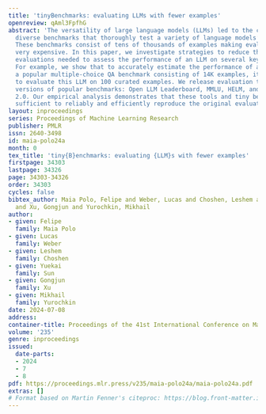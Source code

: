 ```yaml
---
title: 'tinyBenchmarks: evaluating LLMs with fewer examples'
openreview: qAml3FpfhG
abstract: 'The versatility of large language models (LLMs) led to the creation of
  diverse benchmarks that thoroughly test a variety of language models’ abilities.
  These benchmarks consist of tens of thousands of examples making evaluation of LLMs
  very expensive. In this paper, we investigate strategies to reduce the number of
  evaluations needed to assess the performance of an LLM on several key benchmarks.
  For example, we show that to accurately estimate the performance of an LLM on MMLU,
  a popular multiple-choice QA benchmark consisting of 14K examples, it is sufficient
  to evaluate this LLM on 100 curated examples. We release evaluation tools and tiny
  versions of popular benchmarks: Open LLM Leaderboard, MMLU, HELM, and AlpacaEval
  2.0. Our empirical analysis demonstrates that these tools and tiny benchmarks are
  sufficient to reliably and efficiently reproduce the original evaluation results.'
layout: inproceedings
series: Proceedings of Machine Learning Research
publisher: PMLR
issn: 2640-3498
id: maia-polo24a
month: 0
tex_title: 'tiny{B}enchmarks: evaluating {LLM}s with fewer examples'
firstpage: 34303
lastpage: 34326
page: 34303-34326
order: 34303
cycles: false
bibtex_author: Maia Polo, Felipe and Weber, Lucas and Choshen, Leshem and Sun, Yuekai
  and Xu, Gongjun and Yurochkin, Mikhail
author:
- given: Felipe
  family: Maia Polo
- given: Lucas
  family: Weber
- given: Leshem
  family: Choshen
- given: Yuekai
  family: Sun
- given: Gongjun
  family: Xu
- given: Mikhail
  family: Yurochkin
date: 2024-07-08
address:
container-title: Proceedings of the 41st International Conference on Machine Learning
volume: '235'
genre: inproceedings
issued:
  date-parts:
  - 2024
  - 7
  - 8
pdf: https://proceedings.mlr.press/v235/maia-polo24a/maia-polo24a.pdf
extras: []
# Format based on Martin Fenner's citeproc: https://blog.front-matter.io/posts/citeproc-yaml-for-bibliographies/
---
```

